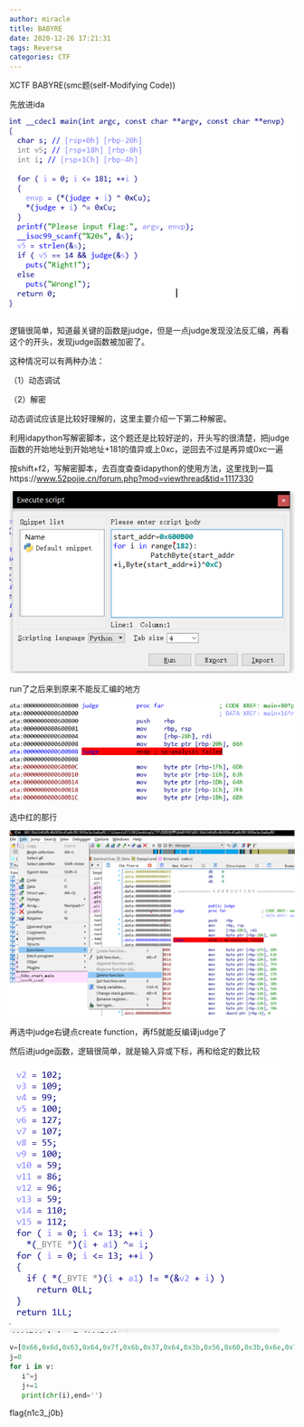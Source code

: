 ```yaml
---
author: miracle
title: BABYRE
date: 2020-12-26 17:21:31
tags: Reverse	
categories: CTF
---
```


XCTF BABYRE(smc题(self-Modifying Code))

先放进ida

![](BABYRE/1.png)

逻辑很简单，知道最关键的函数是judge，但是一点judge发现没法反汇编，再看这个的开头，发现judge函数被加密了。

这种情况可以有两种办法：

（1）动态调试

（2）解密

动态调试应该是比较好理解的，这里主要介绍一下第二种解密。

利用idapython写解密脚本，这个题还是比较好逆的，开头写的很清楚，把judge函数的开始地址到开始地址+181的值异或上0xc，逆回去不过是再异或0xc一遍

按shift+f2，写解密脚本，去百度查查idapython的使用方法，这里找到一篇https://www.52pojie.cn/forum.php?mod=viewthread&tid=1117330

![](BABYRE/2.png)

run了之后来到原来不能反汇编的地方

![](BABYRE/3.png)

选中红的那行

![](BABYRE/4.png)

再选中judge右键点create function，再f5就能反编译judge了

然后进judge函数，逻辑很简单，就是输入异或下标，再和给定的数比较

![](BABYRE/5.png)

```python
v=[0x66,0x6d,0x63,0x64,0x7f,0x6b,0x37,0x64,0x3b,0x56,0x60,0x3b,0x6e,0x70]
j=0
for i in v:
   i^=j
   j+=1
   print(chr(i),end='')
```

flag{n1c3_j0b}


